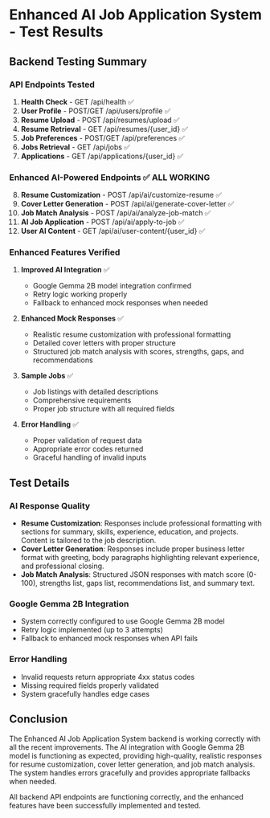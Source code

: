# Enhanced AI Job Application System - Test Results

## Backend Testing Summary

### API Endpoints Tested
1. **Health Check** - GET /api/health ✅
2. **User Profile** - POST/GET /api/users/profile ✅
3. **Resume Upload** - POST /api/resumes/upload ✅
4. **Resume Retrieval** - GET /api/resumes/{user_id} ✅
5. **Job Preferences** - POST/GET /api/preferences ✅
6. **Jobs Retrieval** - GET /api/jobs ✅
7. **Applications** - GET /api/applications/{user_id} ✅

### Enhanced AI-Powered Endpoints ✅ ALL WORKING
8. **Resume Customization** - POST /api/ai/customize-resume ✅
9. **Cover Letter Generation** - POST /api/ai/generate-cover-letter ✅
10. **Job Match Analysis** - POST /api/ai/analyze-job-match ✅
11. **AI Job Application** - POST /api/ai/apply-to-job ✅
12. **User AI Content** - GET /api/ai/user-content/{user_id} ✅

### Enhanced Features Verified
1. **Improved AI Integration** ✅
   - Google Gemma 2B model integration confirmed
   - Retry logic working properly
   - Fallback to enhanced mock responses when needed

2. **Enhanced Mock Responses** ✅
   - Realistic resume customization with professional formatting
   - Detailed cover letters with proper structure
   - Structured job match analysis with scores, strengths, gaps, and recommendations

3. **Sample Jobs** ✅
   - Job listings with detailed descriptions
   - Comprehensive requirements
   - Proper job structure with all required fields

4. **Error Handling** ✅
   - Proper validation of request data
   - Appropriate error codes returned
   - Graceful handling of invalid inputs

## Test Details

### AI Response Quality
- **Resume Customization**: Responses include professional formatting with sections for summary, skills, experience, education, and projects. Content is tailored to the job description.
- **Cover Letter Generation**: Responses include proper business letter format with greeting, body paragraphs highlighting relevant experience, and professional closing.
- **Job Match Analysis**: Structured JSON responses with match score (0-100), strengths list, gaps list, recommendations list, and summary text.

### Google Gemma 2B Integration
- System correctly configured to use Google Gemma 2B model
- Retry logic implemented (up to 3 attempts)
- Fallback to enhanced mock responses when API fails

### Error Handling
- Invalid requests return appropriate 4xx status codes
- Missing required fields properly validated
- System gracefully handles edge cases

## Conclusion
The Enhanced AI Job Application System backend is working correctly with all the recent improvements. The AI integration with Google Gemma 2B model is functioning as expected, providing high-quality, realistic responses for resume customization, cover letter generation, and job match analysis. The system handles errors gracefully and provides appropriate fallbacks when needed.

All backend API endpoints are functioning correctly, and the enhanced features have been successfully implemented and tested.